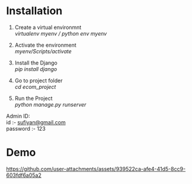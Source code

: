# Installation

1. Create a virtual environmnt</br>
    <i>virtualenv myenv / python env myenv</i>

2. Activate the environment</br>
    <i>myenv/Scripts/activate</i>

3. Install the Django</br>
   <i>pip install django</i>

4. Go to project folder</br>
    <i>cd ecom_project</i>

5. Run the Project</br>
    <i>python manage.py runserver</i>

Admin ID:</br>
    id :- sufiyan@gmail.com</br>
    password :- 123

# Demo

https://github.com/user-attachments/assets/939522ca-afe4-41d5-8cc9-603fdf6a05a2


